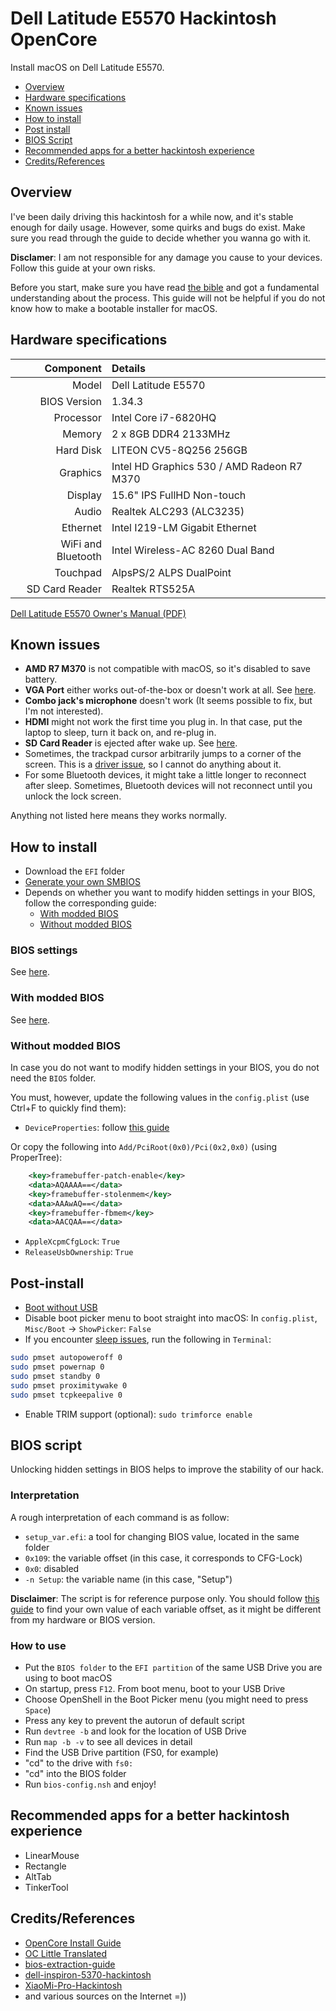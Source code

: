 # Dell Latitude E5570 Hackintosh OpenCore

Install macOS on Dell Latitude E5570.

- [Overview](#overview)
- [Hardware specifications](#hardware-specifications)
- [Known issues](#known-issues)
- [How to install](#how-to-install)
- [Post install](#post-install)
- [BIOS Script](#bios-script)
- [Recommended apps for a better hackintosh experience](#recommended-apps-for-a-better-hackintosh-experience)
- [Credits/References](#creditsreferences)

## Overview

I've been daily driving this hackintosh for a while now, and it's stable enough for daily usage. However, some quirks and bugs do exist. Make sure you read through the guide to decide whether you wanna go with it.

**Disclamer**: I am not responsible for any damage you cause to your devices. Follow this guide at your own risks.

Before you start, make sure you have read [the bible](https://dortania.github.io/OpenCore-Install-Guide/) and got a fundamental understanding about the process. This guide will not be helpful if you do not know how to make a bootable installer for macOS.

## Hardware specifications

|          Component | Details                                    |
| -----------------: | :----------------------------------------- |
|              Model | Dell Latitude E5570                        |
|       BIOS Version | 1.34.3                                     |
|          Processor | Intel Core i7-6820HQ                       |
|             Memory | 2 x 8GB DDR4 2133MHz                       |
|          Hard Disk | LITEON CV5-8Q256 256GB                     |
|           Graphics | Intel HD Graphics 530 / AMD Radeon R7 M370 |
|            Display | 15.6" IPS FullHD Non-touch                 |
|              Audio | Realtek ALC293 (ALC3235)                   |
|           Ethernet | Intel I219-LM Gigabit Ethernet             |
| WiFi and Bluetooth | Intel Wireless-AC 8260 Dual Band           |
|           Touchpad | AlpsPS/2 ALPS DualPoint                    |
|     SD Card Reader | Realtek RTS525A                            |

[Dell Latitude E5570 Owner's Manual (PDF)](https://dl.dell.com/topicspdf/latitude-e5570-laptop_owners-manual_en-us.pdf)

## Known issues

- **AMD R7 M370** is not compatible with macOS, so it's disabled to save battery.
- **VGA Port** either works out-of-the-box or doesn't work at all. See [here](https://osxlatitude.com/forums/topic/18160-dell-latitude-e5570-how-to-get-vga-and-bluetooth-working-under-monterey/?do=findComment&comment=118362).
- **Combo jack's microphone** doesn't work (It seems possible to fix, but I'm not interested).
- **HDMI** might not work the first time you plug in. In that case, put the laptop to sleep, turn it back on, and re-plug in.
- **SD Card Reader** is ejected after wake up. See [here](https://github.com/0xFireWolf/RealtekCardReader/blob/main/Docs/KnownIssues.md#card-ejected-after-waked-up).
- Sometimes, the trackpad cursor arbitrarily jumps to a corner of the screen. This is a [driver issue](https://github.com/acidanthera/VoodooPS2), so I cannot do anything about it.
- For some Bluetooth devices, it might take a little longer to reconnect after sleep. Sometimes, Bluetooth devices will not reconnect until you unlock the lock screen.

Anything not listed here means they works normally.

## How to install

- Download the `EFI` folder
- [Generate your own SMBIOS](https://github.com/corpnewt/GenSMBIOS)
- Depends on whether you want to modify hidden settings in your BIOS, follow the corresponding guide:
  - [With modded BIOS](#with-modded-bios)
  - [Without modded BIOS](#without-modded-bios)

### BIOS settings

See [here](https://dortania.github.io/OpenCore-Install-Guide/config-laptop.plist/skylake.html#intel-bios-settings).

### With modded BIOS

See [here](#bios-script).

### Without modded BIOS

In case you do not want to modify hidden settings in your BIOS, you do not need the `BIOS` folder.

You must, however, update the following values in the `config.plist` (use Ctrl+F to quickly find them):

- `DeviceProperties`: follow [this guide](https://dortania.github.io/OpenCore-Install-Guide/config-laptop.plist/skylake.html#deviceproperties)

Or copy the following into `Add/PciRoot(0x0)/Pci(0x2,0x0)` (using ProperTree):

```xml
    <key>framebuffer-patch-enable</key>
    <data>AQAAAA==</data>
    <key>framebuffer-stolenmem</key>
    <data>AAAwAQ==</data>
    <key>framebuffer-fbmem</key>
    <data>AACQAA==</data>
```

- `AppleXcpmCfgLock`: `True`
- `ReleaseUsbOwnership`: `True`

## Post-install

- [Boot without USB](https://dortania.github.io/OpenCore-Post-Install/universal/oc2hdd.html#grabbing-opencore-off-the-usb)
- Disable boot picker menu to boot straight into macOS: In `config.plist`, `Misc/Boot` -> `ShowPicker`: `False`
- If you encounter [sleep issues](https://dortania.github.io/OpenCore-Post-Install/universal/sleep.html#preparations), run the following in `Terminal`:

```bash
sudo pmset autopoweroff 0
sudo pmset powernap 0
sudo pmset standby 0
sudo pmset proximitywake 0
sudo pmset tcpkeepalive 0
```

- Enable TRIM support (optional): `sudo trimforce enable`

## BIOS script

Unlocking hidden settings in BIOS helps to improve the stability of our hack.

### Interpretation

A rough interpretation of each command is as follow:

- `setup_var.efi`: a tool for changing BIOS value, located in the same folder
- `0x109`: the variable offset (in this case, it corresponds to CFG-Lock)
- `0x0`: disabled
- `-n Setup`: the variable name (in this case, "Setup")

**Disclaimer**: The script is for reference purpose only. You should follow [this guide](https://github.com/dreamwhite/bios-extraction-guide/blob/master/Dell/README.md) to find your own value of each variable offset, as it might be different from my hardware or BIOS version.

### How to use

- Put the `BIOS folder` to the `EFI partition` of the same USB Drive you are using to boot macOS
- On startup, press `F12`. From boot menu, boot to your USB Drive
- Choose OpenShell in the Boot Picker menu (you might need to press `Space`)
- Press any key to prevent the autorun of default script
- Run `devtree -b` and look for the location of USB Drive
- Run `map -b -v` to see all devices in detail
- Find the USB Drive partition (FS0, for example)
- "cd" to the drive with `fs0:`
- "cd" into the BIOS folder
- Run `bios-config.nsh` and enjoy!

## Recommended apps for a better hackintosh experience

- LinearMouse
- Rectangle
- AltTab
- TinkerTool

## Credits/References

- [OpenCore Install Guide](https://dortania.github.io/OpenCore-Install-Guide/)
- [OC Little Translated](https://github.com/5T33Z0/OC-Little-Translated)
- [bios-extraction-guide](bios-extraction-guide)
- [dell-inspiron-5370-hackintosh](dell-inspiron-5370-hackintosh)
- [XiaoMi-Pro-Hackintosh](https://github.com/daliansky/XiaoMi-Pro-Hackintosh)
- and various sources on the Internet =))
